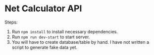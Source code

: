 # Net Calculator API

Steps:
1. Run `npm install` to install necessary dependencies.
2. Run `npm run dev-start` to start server.
3. You will have to create database/table by hand. I have not written a script to generate fake data yet.
